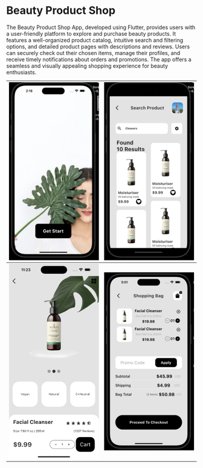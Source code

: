 # Beauty Product Shop

The Beauty Product Shop App, developed using Flutter, provides users with a user-friendly platform to explore and purchase beauty products. It features a well-organized product catalog, intuitive search and filtering options, and detailed product pages with descriptions and reviews. Users can securely check out their chosen items, manage their profiles, and receive timely notifications about orders and promotions. The app offers a seamless and visually appealing shopping experience for beauty enthusiasts.

| ![Screenshot 1](https://github.com/mfagri/Beauty_Product_Shop_App/blob/main/Screenshot%202023-08-25%20at%2014.18.28.png) | ![Screenshot 2](https://github.com/mfagri/Beauty_Product_Shop_App/blob/main/Screenshot%202023-08-25%20at%2014.18.21.png) |
| --- | --- |
| ![Screenshot 3](https://github.com/mfagri/Beauty_Product_Shop_App/blob/main/Simulator%20Screen%20Shot%20-%20iPhone%2014%20Pro%20Max%20-%202023-08-24%20at%2023.23.57.png) | ![Screenshot 4](https://github.com/mfagri/Beauty_Product_Shop_App/blob/main/Screenshot%202023-08-25%20at%2017.01.33.png) |

